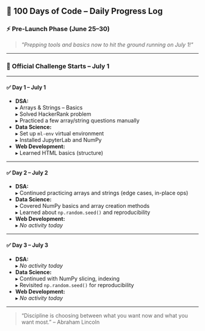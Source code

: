 ## 📅 100 Days of Code – Daily Progress Log

### ⚡ Pre-Launch Phase (June 25–30)

> *"Prepping tools and basics now to hit the ground running on July 1!"*

---

### 🎯 Official Challenge Starts – **July 1**

---

#### ✅ **Day 1 – July 1**
- **DSA:**  
  ▸ Arrays & Strings – Basics  
  ▸ Solved HackerRank problem  
  ▸ Practiced a few array/string questions manually  
- **Data Science:**  
  ▸ Set up `ml-env` virtual environment  
  ▸ Installed JupyterLab and NumPy  
- **Web Development:**  
  ▸ Learned HTML basics (structure)

---

#### ✅ **Day 2 – July 2**
- **DSA:**  
  ▸ Continued practicing arrays and strings (edge cases, in-place ops)
- **Data Science:**  
  ▸ Covered NumPy basics and array creation methods  
  ▸ Learned about `np.random.seed()` and reproducibility
- **Web Development:**  
  ▸ *No activity today*

---

#### ✅ **Day 3 – July 3**
- **DSA:**  
  ▸ *No activity today*
- **Data Science:**  
  ▸ Continued with NumPy slicing, indexing  
  ▸ Revisited `np.random.seed()` for reproducibility
- **Web Development:**  
  ▸ *No activity today*

---


> “Discipline is choosing between what you want now and what you want most.” – Abraham Lincoln
